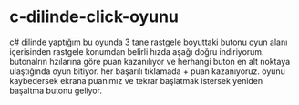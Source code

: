 # c-dilinde-click-oyunu
c# dilinde yaptığım bu oyunda 3 tane rastgele boyuttaki butonu oyun alanı içerisinden rastgele konumdan belirli hızda aşağı doğru indiriyorum.
butonalrın hzılarına göre puan kazanılıyor ve herhangi buton en alt noktaya ulaştığında oyun bitiyor.
her başarılı tıklamada + puan kazanıyoruz.
oyunu kaybedersek ekrana puanımız ve tekrar başlatmak istersek yeniden başaltma butonu geliyor.
